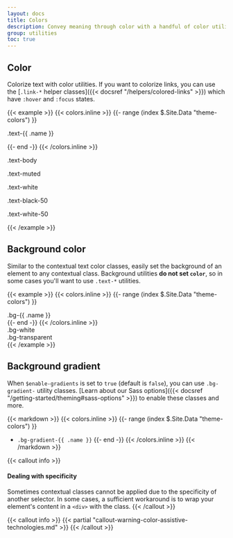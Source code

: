 ```yaml
---
layout: docs
title: Colors
description: Convey meaning through color with a handful of color utility classes. Includes support for styling links with hover states, too.
group: utilities
toc: true
---
```


## Color

Colorize text with color utilities. If you want to colorize links, you can use the [`.link-*` helper classes]({{< docsref "/helpers/colored-links" >}}) which have `:hover` and `:focus` states.

{{< example >}}
{{< colors.inline >}}
{{- range (index $.Site.Data "theme-colors") }}
<p class="text-{{ .name }}{{ if eq .name "light" }} bg-dark{{ end }}">.text-{{ .name }}</p>
{{- end -}}
{{< /colors.inline >}}
<p class="text-body">.text-body</p>
<p class="text-muted">.text-muted</p>
<p class="text-white bg-dark">.text-white</p>
<p class="text-black-50">.text-black-50</p>
<p class="text-white-50 bg-dark">.text-white-50</p>
{{< /example >}}

## Background color

Similar to the contextual text color classes, easily set the background of an element to any contextual class. Background utilities **do not set `color`**, so in some cases you'll want to use `.text-*` utilities.

{{< example >}}
{{< colors.inline >}}
{{- range (index $.Site.Data "theme-colors") }}
<div class="p-3 mb-2 bg-{{ .name }} {{ if or (eq .name "light") (eq .name "warning") }}text-dark{{ else }}text-white{{ end }}">.bg-{{ .name }}</div>
{{- end -}}
{{< /colors.inline >}}
<div class="p-3 mb-2 bg-white text-dark">.bg-white</div>
<div class="p-3 mb-2 bg-transparent text-dark">.bg-transparent</div>
{{< /example >}}

## Background gradient

When `$enable-gradients` is set to `true` (default is `false`), you can use `.bg-gradient-` utility classes. [Learn about our Sass options]({{< docsref "/getting-started/theming#sass-options" >}}) to enable these classes and more.

{{< markdown >}}
{{< colors.inline >}}
{{- range (index $.Site.Data "theme-colors") }}
- `.bg-gradient-{{ .name }}`
{{- end -}}
{{< /colors.inline >}}
{{< /markdown >}}

{{< callout info >}}
#### Dealing with specificity

Sometimes contextual classes cannot be applied due to the specificity of another selector. In some cases, a sufficient workaround is to wrap your element's content in a `<div>` with the class.
{{< /callout >}}

{{< callout info >}}
{{< partial "callout-warning-color-assistive-technologies.md" >}}
{{< /callout >}}
